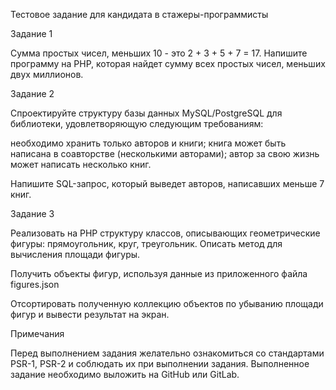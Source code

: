 Тестовое задание для кандидата в стажеры-программисты


Задание 1

Сумма простых чисел, меньших 10 - это 2 + 3 + 5 + 7 = 17.
Напишите программу на PHP, которая найдет сумму всех простых чисел, меньших двух миллионов.


Задание 2

Спроектируйте структуру базы данных MySQL/PostgreSQL для библиотеки, удовлетворяющую следующим требованиям:


необходимо хранить только авторов и книги;
книга может быть написана в соавторстве (несколькими авторами);
автор за свою жизнь может написать несколько книг.


Напишите SQL-запрос, который выведет авторов, написавших меньше 7 книг.  


Задание 3

Реализовать на PHP структуру классов, описывающих геометрические фигуры: прямоугольник, круг, треугольник. 
Описать метод для вычисления площади фигуры.

Получить объекты фигур, используя данные из приложенного файла figures.json

Отсортировать полученную коллекцию объектов по убыванию площади фигур и вывести результат на экран.


Примечания


Перед выполнением задания желательно ознакомиться со стандартами PSR-1, PSR-2 и соблюдать их при выполнении задания.
Выполненное задание необходимо выложить на GitHub или GitLab.
